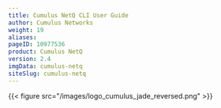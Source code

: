 ```yaml
---
title: Cumulus NetQ CLI User Guide
author: Cumulus Networks
weight: 19
aliases:
pageID: 10977536
product: Cumulus NetQ
version: 2.4
imgData: cumulus-netq
siteSlug: cumulus-netq
---
```

{{< figure src="/images/logo_cumulus_jade_reversed.png" >}}
